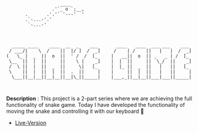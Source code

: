 ```
                    ____
                 .'`_ o `;__,
       .       .'.'` '---'  '            
       .`-...-'.'
        `-...-'
                

    
  _____ ____    ____  __  _    ___       ____   ____  ___ ___    ___ 
 / ___/|    \  /    ||  |/ ]  /  _]     /    | /    ||   |   |  /  _]
(   \_ |  _  ||  o  ||  ' /  /  [_     |   __||  o  || _   _ | /  [_ 
 \__  ||  |  ||     ||    \ |    _]    |  |  ||     ||  \_/  ||    _]
 /  \ ||  |  ||  _  ||     \|   [_     |  |_ ||  _  ||   |   ||   [_ 
 \    ||  |  ||  |  ||  .  ||     |    |     ||  |  ||   |   ||     |
  \___||__|__||__|__||__|\_||_____|    |___,_||__|__||___|___||_____|
                                                                     
            

```

**Description** : This project is a 2-part series where we are achieving the full functionality of snake game. Today I have developed the functionality of moving the snake and controlling it with our keyboard :imp:

- [Live-Version](https://replit.com/@MihirMore1/Snake-I#main.py) 
